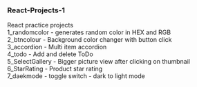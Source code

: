### React-Projects-1
React practice projects <br/>
1_randomcolor - generates random color in HEX and RGB <br/>
2_btncolour - Background color changer with button click <br/>
3_accordion - Multi item accordion <br/>
4_todo - Add and delete ToDo <br/>
5_SelectGallery - Bigger picture view after clicking on thumbnail<br/>
6_StarRating - Product star rating<br/>
7_daekmode - toggle switch - dark to light mode
